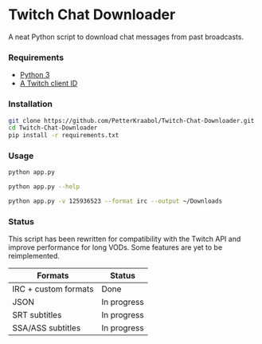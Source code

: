 # Twitch Chat Downloader

A neat Python script to download chat messages from past broadcasts.

### Requirements

* [Python 3](https://www.python.org/downloads/)
* [A Twitch client ID](https://dev.twitch.tv/dashboard/apps)

### Installation

```bash
git clone https://github.com/PetterKraabol/Twitch-Chat-Downloader.git
cd Twitch-Chat-Downloader
pip install -r requirements.txt
```

### Usage

```bash
python app.py
```

```bash
python app.py --help
```

```bash
python app.py -v 125936523 --format irc --output ~/Downloads
```

### Status

This script has been rewritten for compatibility with the Twitch API and improve performance for long VODs. Some features are yet to be reimplemented.

| Formats              | Status      |
| -------------------- | ----------- |
| IRC + custom formats | Done        |
| JSON                 | In progress |
| SRT subtitles        | In progress |
| SSA/ASS subtitles    | In progress |
